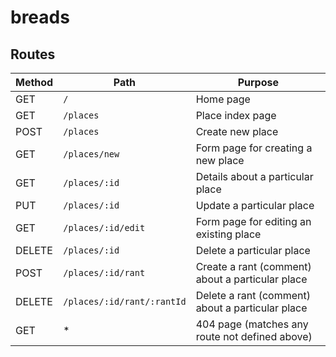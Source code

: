 # breads

## Routes

| Method | Path | Purpose |
|--------|----------------------------|---------------------------|
|GET| `/` | Home page |
|GET| `/places` | Place index page |
|POST| `/places` | Create new place |
|GET| `/places/new` | Form page for creating a new place |
|GET| `/places/:id` | Details about a particular place |
|PUT| `/places/:id` | Update a particular place |
|GET| `/places/:id/edit` | Form page for editing an existing place |
|DELETE| `/places/:id` | Delete a particular place |
|POST| `/places/:id/rant` | Create a rant (comment) about a particular place |
|DELETE| `/places/:id/rant/:rantId` | Delete a rant (comment) about a particular place |
|GET| * | 404 page (matches any route not defined above) |
